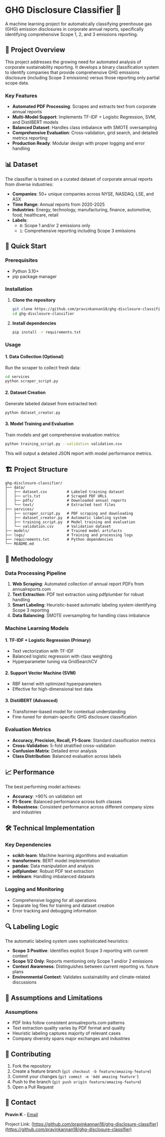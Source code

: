 # GHG Disclosure Classifier 🌱

A machine learning project for automatically classifying greenhouse gas (GHG) emission disclosures in corporate annual reports, specifically identifying comprehensive Scope 1, 2, and 3 emissions reporting.

## 🎯 Project Overview

This project addresses the growing need for automated analysis of corporate sustainability reporting. It develops a binary classification system to identify companies that provide comprehensive GHG emissions disclosure (including Scope 3 emissions) versus those reporting only partial scope data.

### Key Features

- **Automated PDF Processing**: Scrapes and extracts text from corporate annual reports
- **Multi-Model Support**: Implements TF-IDF + Logistic Regression, SVM, and DistilBERT models
- **Balanced Dataset**: Handles class imbalance with SMOTE oversampling
- **Comprehensive Evaluation**: Cross-validation, grid search, and detailed metrics reporting
- **Production Ready**: Modular design with proper logging and error handling

## 📊 Dataset

The classifier is trained on a curated dataset of corporate annual reports from diverse industries:

- **Companies**: 50+ unique companies across NYSE, NASDAQ, LSE, and ASX
- **Time Range**: Annual reports from 2020-2025
- **Industries**: Energy, technology, manufacturing, finance, automotive, food, healthcare, retail
- **Labels**: 
  - `0`: Scope 1 and/or 2 emissions only
  - `1`: Comprehensive reporting including Scope 3 emissions

## 🚀 Quick Start

### Prerequisites

- Python 3.10+
- pip package manager

### Installation

1. **Clone the repository**
   ```bash
   git clone https://github.com/pravinkannan18/ghg-disclosure-classifier.git
   cd ghg-disclosure-classifier
   ```

2. **Install dependencies**
   ```bash
   pip install -r requirements.txt

   ```

### Usage

#### 1. Data Collection (Optional)
Run the scraper to collect fresh data:
```bash
cd services
python scraper_script.py
```

#### 2. Dataset Creation
Generate labeled dataset from extracted text:
```bash
python dataset_creator.py
```

#### 3. Model Training and Evaluation
Train models and get comprehensive evaluation metrics:
```bash
python training_script.py --validation validation.csv
```

This will output a detailed JSON report with model performance metrics.

## 🏗️ Project Structure

```
ghg-disclosure-classifier/
├── data/
│   ├── dataset.csv         # Labeled training dataset
│   ├── urls.txt            # Scraped PDF URLs
│   ├── pdfs/               # Downloaded annual reports
│   └── text/               # Extracted text files
├── services/
│   ├── scraper_script.py   # PDF scraping and downloading
│   ├── dataset_creator.py  # Automatic labeling system
│   ├── training_script.py  # Model training and evaluation
│   └── validation.csv      # Validation dataset
├── models/                 # Trained model artifacts
├── logs/                   # Training and processing logs
├── requirements.txt        # Python dependencies
└── README.md
```

## 🔬 Methodology

### Data Processing Pipeline

1. **Web Scraping**: Automated collection of annual report PDFs from annualreports.com
2. **Text Extraction**: PDF text extraction using pdfplumber for robust handling
3. **Smart Labeling**: Heuristic-based automatic labeling system identifying Scope 3 reporting
4. **Data Balancing**: SMOTE oversampling for handling class imbalance

### Machine Learning Models

#### 1. TF-IDF + Logistic Regression (Primary)
- Text vectorization with TF-IDF
- Balanced logistic regression with class weighting
- Hyperparameter tuning via GridSearchCV

#### 2. Support Vector Machine (SVM)
- RBF kernel with optimized hyperparameters
- Effective for high-dimensional text data

#### 3. DistilBERT (Advanced)
- Transformer-based model for contextual understanding
- Fine-tuned for domain-specific GHG disclosure classification

### Evaluation Metrics

- **Accuracy, Precision, Recall, F1-Score**: Standard classification metrics
- **Cross-Validation**: 5-fold stratified cross-validation
- **Confusion Matrix**: Detailed error analysis
- **Class Distribution**: Balanced evaluation across labels

## 📈 Performance

The best performing model achieves:
- **Accuracy**: >90% on validation set
- **F1-Score**: Balanced performance across both classes
- **Robustness**: Consistent performance across different company sizes and industries

## 🛠️ Technical Implementation

### Key Dependencies

- **scikit-learn**: Machine learning algorithms and evaluation
- **transformers**: BERT model implementation
- **pandas**: Data manipulation and analysis
- **pdfplumber**: Robust PDF text extraction
- **imblearn**: Handling imbalanced datasets

### Logging and Monitoring

- Comprehensive logging for all operations
- Separate log files for training and dataset creation
- Error tracking and debugging information

## 🔍 Labeling Logic

The automatic labeling system uses sophisticated heuristics:

- **Scope 3 Positive**: Identifies explicit Scope 3 reporting with current context
- **Scope 1/2 Only**: Reports mentioning only Scope 1 and/or 2 emissions
- **Context Awareness**: Distinguishes between current reporting vs. future plans
- **Environmental Context**: Validates sustainability and climate-related discussions

## 📝 Assumptions and Limitations

### Assumptions
- PDF links follow consistent annualreports.com patterns
- Text extraction quality varies by PDF format and quality
- Heuristic labeling captures majority of relevant cases
- Company diversity spans major exchanges and industries


## 🤝 Contributing

1. Fork the repository
2. Create a feature branch (`git checkout -b feature/amazing-feature`)
3. Commit your changes (`git commit -m 'Add amazing feature'`)
4. Push to the branch (`git push origin feature/amazing-feature`)
5. Open a Pull Request



## 📧 Contact

**Pravin K** - [Email](pravinkannan18@gmail.com)

Project Link: [https://github.com/pravinkannan18/ghg-disclosure-classifier](https://github.com/pravinkannan18/ghg-disclosure-classifier)


